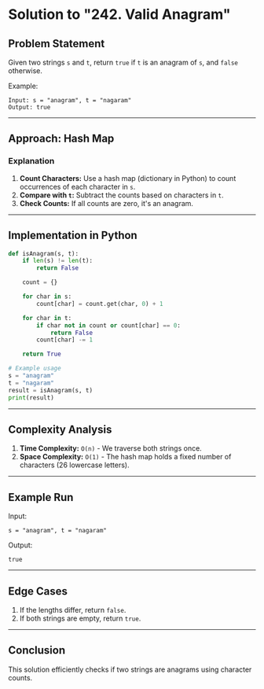 # Solution to "242. Valid Anagram"

## Problem Statement

Given two strings `s` and `t`, return `true` if `t` is an anagram of `s`, and `false` otherwise.

Example:

```
Input: s = "anagram", t = "nagaram"
Output: true
```

---

## Approach: Hash Map

### Explanation

1. **Count Characters:** Use a hash map (dictionary in Python) to count occurrences of each character in `s`.
2. **Compare with `t`:** Subtract the counts based on characters in `t`.
3. **Check Counts:** If all counts are zero, it's an anagram.

---

## Implementation in Python

```python
def isAnagram(s, t):
    if len(s) != len(t):
        return False

    count = {}

    for char in s:
        count[char] = count.get(char, 0) + 1

    for char in t:
        if char not in count or count[char] == 0:
            return False
        count[char] -= 1

    return True

# Example usage
s = "anagram"
t = "nagaram"
result = isAnagram(s, t)
print(result)
```

---

## Complexity Analysis

1. **Time Complexity:** `O(n)` - We traverse both strings once.
2. **Space Complexity:** `O(1)` - The hash map holds a fixed number of characters (26 lowercase letters).

---

## Example Run

Input:

```
s = "anagram", t = "nagaram"
```

Output:

```
true
```

---

## Edge Cases

1. If the lengths differ, return `false`.
2. If both strings are empty, return `true`.

---

## Conclusion

This solution efficiently checks if two strings are anagrams using character counts.